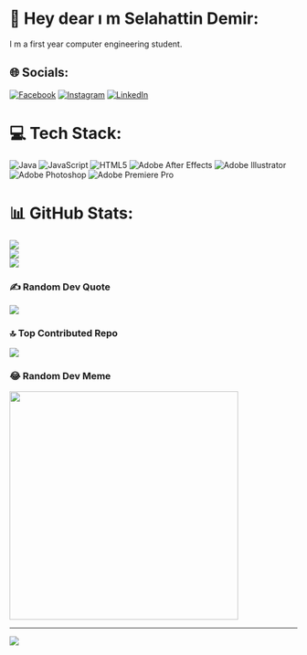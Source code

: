 # 💫 Hey dear ı m Selahattin Demir:
I m a first year computer engineering student.


## 🌐 Socials:
[![Facebook](https://img.shields.io/badge/Facebook-%231877F2.svg?logo=Facebook&logoColor=white)](https://www.facebook.com/selo060) [![Instagram](https://img.shields.io/badge/Instagram-%23E4405F.svg?logo=Instagram&logoColor=white)](https://www.instagram.com/selahattinddmr/) [![LinkedIn](https://img.shields.io/badge/LinkedIn-%230077B5.svg?logo=linkedin&logoColor=white)](www.linkedin.com/in/sddmr06) 

# 💻 Tech Stack:
![Java](https://img.shields.io/badge/java-%23ED8B00.svg?style=for-the-badge&logo=java&logoColor=white) ![JavaScript](https://img.shields.io/badge/javascript-%23323330.svg?style=for-the-badge&logo=javascript&logoColor=%23F7DF1E) ![HTML5](https://img.shields.io/badge/html5-%23E34F26.svg?style=for-the-badge&logo=html5&logoColor=white) ![Adobe After Effects](https://img.shields.io/badge/Adobe%20After%20Effects-9999FF.svg?style=for-the-badge&logo=Adobe%20After%20Effects&logoColor=white) ![Adobe Illustrator](https://img.shields.io/badge/adobeillustrator-%23FF9A00.svg?style=for-the-badge&logo=adobeillustrator&logoColor=white) ![Adobe Photoshop](https://img.shields.io/badge/adobephotoshop-%2331A8FF.svg?style=for-the-badge&logo=adobephotoshop&logoColor=white) ![Adobe Premiere Pro](https://img.shields.io/badge/Adobe%20Premiere%20Pro-9999FF.svg?style=for-the-badge&logo=Adobe%20Premiere%20Pro&logoColor=white)
# 📊 GitHub Stats:
![](https://github-readme-stats.vercel.app/api?username=sddmr&theme=dark&hide_border=false&include_all_commits=true&count_private=true)<br/>
![](https://github-readme-streak-stats.herokuapp.com/?user=sddmr&theme=dark&hide_border=false)<br/>
![](https://github-readme-stats.vercel.app/api/top-langs/?username=sddmr&theme=dark&hide_border=false&include_all_commits=true&count_private=true&layout=compact)

### ✍️ Random Dev Quote
![](https://quotes-github-readme.vercel.app/api?type=horizontal&theme=radical)

### 🔝 Top Contributed Repo
![](https://github-contributor-stats.vercel.app/api?username=sddmr&limit=5&theme=radical&combine_all_yearly_contributions=true)

### 😂 Random Dev Meme
<img src='https://randommeme-five.vercel.app/' style="height: 400px;"/>

---
[![](https://visitcount.itsvg.in/api?id=sddmr&icon=0&color=0)](https://visitcount.itsvg.in)

<!-- Proudly created with GPRM ( https://gprm.itsvg.in ) -->
